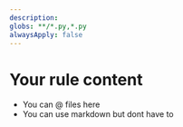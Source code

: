 ```yaml
---
description:
globs: **/*.py,*.py
alwaysApply: false
---
```


# Your rule content

- You can @ files here
- You can use markdown but dont have to
